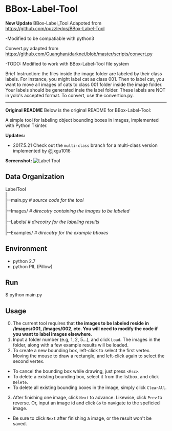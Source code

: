 BBox-Label-Tool
===============

**New Update**
BBox-Label_Tool Adapoted from https://github.com/puzzledqs/BBox-Label-Tool

-Modified to be compatiable with python3

Convert.py adapted from https://github.com/Guanghan/darknet/blob/master/scripts/convert.py

-TODO: Modified to work with BBox-Label-Tool file system

Brief Instruction: the files inside the image folder are labeled by their class labels. For instance, you might label cat as class 001. Then to label cat, you want to move all images of cats to class 001 folder inside the image folder. Your labels should be generated insie the label folder. These labels are NOT in yolo's accepted format. To convert, use the convertion.py.

----------------

**Original README** 
Below is the original README for BBox-Label-Tool:

A simple tool for labeling object bounding boxes in images, implemented with Python Tkinter.

**Updates:**
- 2017.5.21 Check out the ```multi-class``` branch for a multi-class version implemented by @jxgu1016

**Screenshot:**
![Label Tool](./screenshot.png)

Data Organization
-----------------
LabelTool  
|  
|--main.py   *# source code for the tool*  
|  
|--Images/   *# direcotry containing the images to be labeled*  
|  
|--Labels/   *# direcotry for the labeling results*  
|  
|--Examples/  *# direcotry for the example bboxes*  

Environment
----------
- python 2.7
- python PIL (Pillow)

Run
-------
$ python main.py

Usage
-----
0. The current tool requires that **the images to be labeled reside in /Images/001, /Images/002, etc. You will need to modify the code if you want to label images elsewhere**.
1. Input a folder number (e.g, 1, 2, 5...), and click `Load`. The images in the folder, along with a few example results will be loaded.
2. To create a new bounding box, left-click to select the first vertex. Moving the mouse to draw a rectangle, and left-click again to select the second vertex.
  - To cancel the bounding box while drawing, just press `<Esc>`.
  - To delete a existing bounding box, select it from the listbox, and click `Delete`.
  - To delete all existing bounding boxes in the image, simply click `ClearAll`.
3. After finishing one image, click `Next` to advance. Likewise, click `Prev` to reverse. Or, input an image id and click `Go` to navigate to the speficied image.
  - Be sure to click `Next` after finishing a image, or the result won't be saved. 
